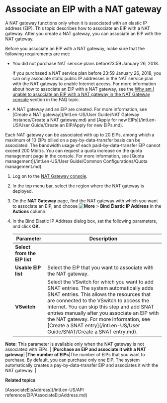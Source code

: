 # Associate an EIP with a NAT gateway

A NAT gateway functions only when it is associated with an elastic IP address \(EIP\). This topic describes how to associate an EIP with a NAT gateway. After you create a NAT gateway, you can associate an EIP with the NAT gateway.

Before you associate an EIP with a NAT gateway, make sure that the following requirements are met:

-   You did not purchase NAT service plans before23:59 January 26, 2018.

    If you purchased a NAT service plan before 23:59 January 26, 2018, you can only associate static public IP addresses in the NAT service plan with the NAT gateway to enable Internet access. For more information about how to associate an EIP with a NAT gateway, see the [Why am I unable to associate an EIP with a NAT gateway in the NAT Gateway console]() section in the FAQ topic.

-   A NAT gateway and an EIP are created. For more information, see [Create a NAT gateway](/intl.en-US/User Guide/NAT Gateway Instance/Create a NAT gateway.md) and [Apply for new EIPs](/intl.en-US/User Guide/Create an EIP/Apply for new EIPs.md).

Each NAT gateway can be associated with up to 20 EIPs, among which a maximum of 10 EIPs billed on a pay-by-data-transfer basis can be associated. The bandwidth usage of each paid-by-data-transfer EIP cannot exceed 200 Mbit/s. You can request a quota increase on the quota management page in the console. For more information, see [Quota management](/intl.en-US/User Guide/Common Configurations/Quota management.md).

1.  Log on to the [NAT Gateway console](https://vpc.console.aliyun.com/nat).

2.  In the top menu bar, select the region where the NAT gateway is deployed.

3.  On the **NAT Gateway** page, find the NAT gateway with which you want to associate an EIP, and choose **![More](https://static-aliyun-doc.oss-accelerate.aliyuncs.com/assets/img/en-US/8458039951/p103337.png)** \> **Bind Elastic IP Address** in the **Actions** column.

4.  In the Bind Elastic IP Address dialog box, set the following parameters, and click **OK**.

    |Parameter|Description|
    |---------|-----------|
    |**Select from the EIP list**|
    |**Usable EIP list**|Select the EIP that you want to associate with the NAT gateway.|
    |**VSwitch**|Select the VSwitch for which you want to add SNAT entries. The system automatically adds SNAT entries. This allows the resources that are connected to the VSwitch to access the Internet. You can skip this step and add SNAT entries manually after you associate an EIP with the NAT gateway. For more information, see [Create a SNAT entry](/intl.en-US/User Guide/SNAT/Create a SNAT entry.md).

**Note:** This parameter is available only when the NAT gateway is not associated with EIPs. |
    |**Purchase an EIP and associate it with a NAT gateway**|
    |**The number of EIPs**|The number of EIPs that you want to purchase. By default, you can purchase only one EIP. The system automatically creates a pay-by-data-transfer EIP and associates it with the NAT gateway. |


**Related topics**  


[AssociateEipAddress](/intl.en-US/API reference/EIP/AssociateEipAddress.md)

